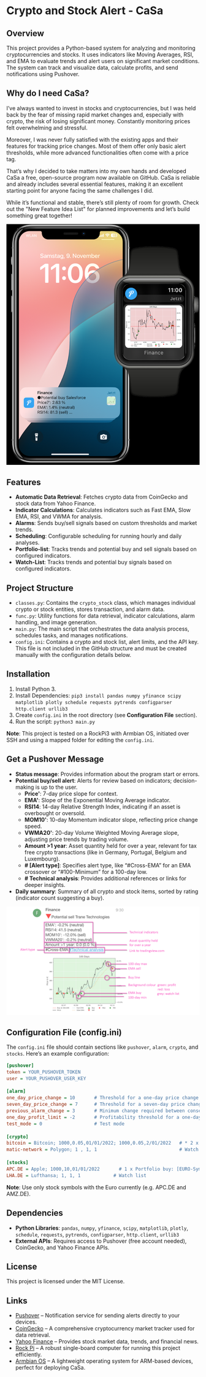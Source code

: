 
# Crypto and Stock Alert - CaSa 

## Overview

This project provides a Python-based system for analyzing and monitoring cryptocurrencies and stocks. It uses indicators like Moving Averages, RSI, and EMA to evaluate trends and alert users on significant market conditions. The system can track and visualize data, calculate profits, and send notifications using Pushover.

## Why do I need CaSa?

I’ve always wanted to invest in stocks and cryptocurrencies, but I was held back by the fear of missing rapid market changes and, especially with crypto, the risk of losing significant money. Constantly monitoring prices felt overwhelming and stressful.

Moreover, I was never fully satisfied with the existing apps and their features for tracking price changes. Most of them offer only basic alert thresholds, while more advanced functionalities often come with a price tag.

That’s why I decided to take matters into my own hands and developed CaSa a free, open-source program now available on GitHub. CaSa is reliable and already includes several essential features, making it an excellent starting point for anyone facing the same challenges I did.

While it’s functional and stable, there’s still plenty of room for growth. Check out the "New Feature Idea List" for planned improvements and let’s build something great together!

![Project Overview](alert_watch_phone.png)

## Features

- **Automatic Data Retrieval**: Fetches crypto data from CoinGecko and stock data from Yahoo Finance.
- **Indicator Calculations**: Calculates indicators such as Fast EMA, Slow EMA, RSI, and VWMA for analysis.
- **Alarms**: Sends buy/sell signals based on custom thresholds and market trends.
- **Scheduling**: Configurable scheduling for running hourly and daily analyses.
- **Portfolio-list**: Tracks trends and potential buy and sell signals based on configured indicators.
- **Watch-List**: Tracks trends and potential buy signals based on configured indicators.

## Project Structure

- `classes.py`: Contains the `crypto_stock` class, which manages individual crypto or stock entities, stores transaction, and alarm data.
- `func.py`: Utility functions for data retrieval, indicator calculations, alarm handling, and image generation.
- `main.py`: The main script that orchestrates the data analysis process, schedules tasks, and manages notifications.
- `config.ini`: Contains a crypto and stock list, alert limits, and the API key. This file is not included in the GitHub structure and must be created manually with the configuration details below.

## Installation

1. Install Python 3.
2. Install Dependencies: `pip3 install pandas numpy yfinance scipy matplotlib plotly schedule requests pytrends configparser http.client urllib3`
3. Create `config.ini` in the root directory (see **Configuration File** section).
4. Run the script: `python3 main.py`

**Note**: This project is tested on a RockPi3 with Armbian OS, initiated over SSH and using a mapped folder for editing the `config.ini`.

## Get a Pushover Message

- **Status message**: Provides information about the program start or errors.
- **Potential buy/sell alert**: Alerts for review based on indicators; decision-making is up to the user.
  - **Price'**: 7-day price slope for context.
  - **EMA'**: Slope of the Exponential Moving Average indicator.
  - **RSI14**: 14-day Relative Strength Index, indicating if an asset is overbought or oversold.
  - **MOM10'**: 10-day Momentum indicator slope, reflecting price change speed.
  - **VWMA20'**: 20-day Volume Weighted Moving Average slope, adjusting price trends by trading volume.
  - **Amount >1 year**: Asset quantity held for over a year, relevant for tax free crypto transactions (like in Germany, Portugal, Belgium and Luxembourg).
  - **# [Alert type]**: Specifies alert type, like “#Cross-EMA” for an EMA crossover or “#100-Minimum” for a 100-day low.
  - **# Technical analysis**: Provides additional references or links for deeper insights.
- **Daily summary**: Summary of all crypto and stock items, sorted by rating (indicator count suggesting a buy).

![Project Overview](example_msg.png)

## Configuration File (config.ini)

The `config.ini` file should contain sections like `pushover`, `alarm`, `crypto`, and `stocks`. Here’s an example configuration:

```ini
[pushover]
token = YOUR_PUSHOVER_TOKEN
user = YOUR_PUSHOVER_USER_KEY

[alarm]
one_day_price_change = 10       # Threshold for a one-day price change alarm (%).
seven_day_price_change = 7      # Threshold for a seven-day price change alarm (%).
previous_alarm_change = 3       # Minimum change required between consecutive alarms (%).
one_day_profit_limit = -2       # Profitability threshold for a one-day period (%). #currently inactive
test_mode = 0                   # Test mode

[crypto]
bitcoin = Bitcoin; 1000,0.05,01/01/2022; 1000,0.05,2/01/2022   # * 2 x Portfolio buy: [API ID (https://www.coingecko.com/)] = [Display name], [Investment in €], [Quantity], [Buy date in DD/MM/YYYY]
matic-network = Polygon; 1 , 1, 1                              # Watch list

[stocks]
APC.DE = Apple; 1000,10,01/01/2022       # 1 x Portfolio buy: [EURO-Symbol (https://finance.yahoo.com/)] = [Display name], [Investment in €], [Quantity], [Buy date in DD/MM/YYYY]
LHA.DE = Lufthansa; 1, 1, 1            # Watch list 
```

**Note**: Use only stock symbols with the Euro currently (e.g. APC.DE and AMZ.DE).

## Dependencies

- **Python Libraries**: `pandas`, `numpy`, `yfinance`, `scipy`, `matplotlib`, `plotly`, `schedule`, `requests`, `pytrends`, `configparser`, `http.client`, `urllib3`
- **External APIs**: Requires access to Pushover (free account needed), CoinGecko, and Yahoo Finance APIs.

## License

This project is licensed under the MIT License.

## Links

- [Pushover](https://pushover.net/) – Notification service for sending alerts directly to your devices.
- [CoinGecko](https://www.coingecko.com) – A comprehensive cryptocurrency market tracker used for data retrieval.
- [Yahoo Finance](https://finance.yahoo.com) – Provides stock market data, trends, and financial news.
- [Rock Pi](https://rockpi.org/) – A robust single-board computer for running this project efficiently.
- [Armbian OS](https://www.armbian.com/) – A lightweight operating system for ARM-based devices, perfect for deploying CaSa.